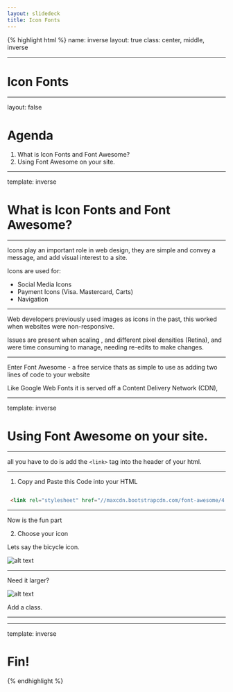 ```yaml
---
layout: slidedeck
title: Icon Fonts
---
```


{% highlight html %}
name: inverse
layout: true
class: center, middle, inverse

---

# Icon Fonts

---
layout: false

# Agenda

1. What is Icon Fonts and Font Awesome?
2. Using Font Awesome on your site.

---
template: inverse

# What is Icon Fonts and Font Awesome?

---

Icons play an important role in web design, they are simple and convey a message, and add visual interest to a site.

Icons are used for:
- Social Media Icons
- Payment Icons (Visa. Mastercard, Carts)
- Navigation


---

Web developers previously used images as icons in the past, this worked when websites were non-responsive.

Issues are present when scaling , and different pixel densities (Retina), and were time consuming to manage, needing re-edits to make changes.

---

Enter Font Awesome - a free service  thats as simple  to use as adding two lines of code to your website

Like Google Web Fonts it is served off a Content Delivery Network (CDN),

---
template: inverse

# Using Font Awesome on your site.

---

all you have to do is add the `<link>` tag into the header of your html.

---

1. Copy and Paste this Code into your HTML <head>

```html 

 <link rel="stylesheet" href="//maxcdn.bootstrapcdn.com/font-awesome/4.3.0/css/font-awesome.min.css”>

```

---

Now is the fun part

2. Choose your icon

Lets say the bicycle icon.

![alt text](../../public/img/slide-assets/02-06-Icon_Fonts/fa-1.png)

---

Need it larger?

![alt text](../../public/img/slide-assets/02-06-Icon_Fonts/fa-2.png)

Add a class.

---


---


template: inverse

# Fin!

{% endhighlight %}
